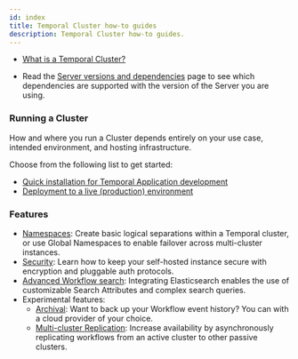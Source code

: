 ```yaml
---
id: index
title: Temporal Cluster how-to guides
description: Temporal Cluster how-to guides.
---
```


- [What is a Temporal Cluster?](/docs/concepts/what-is-a-temporal-cluster)

- Read the [Server versions and dependencies](/docs/server/versions-and-dependencies) page to see which dependencies are supported with the version of the Server you are using.

### Running a Cluster

How and where you run a Cluster depends entirely on your use case, intended environment, and hosting infrastructure.

Choose from the following list to get started:

- [Quick installation for Temporal Application development](/docs/clusters/quick-install)
- [Deployment to a live (production) environment](/docs/server/production-deployment)

### Features

- [Namespaces](/docs/server/namespaces): Create basic logical separations within a Temporal cluster, or use Global Namespaces to enable failover across multi-cluster instances.
- [Security](/docs/server/security): Learn how to keep your self-hosted instance secure with encryption and pluggable auth protocols.
- [Advanced Workflow search](/docs/temporal-explained/visibility): Integrating Elasticsearch enables the use of customizable Search Attributes and complex search queries.
- Experimental features:
  - [Archival](/docs/server/archive-data): Want to back up your Workflow event history? You can with a cloud provider of your choice.
  - [Multi-cluster Replication](/docs/server/multi-cluster): Increase availability by asynchronously replicating workflows from an active cluster to other passive clusters.
